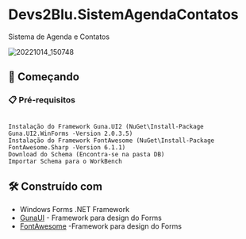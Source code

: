 # Devs2Blu.SistemAgendaContatos

Sistema de Agenda e Contatos

![20221014_150748](https://user-images.githubusercontent.com/92491382/195913304-a5a61baf-f40f-4307-81d1-49ab17ed4a7d.gif)



## 🚀 Começando

### 📋 Pré-requisitos


```

Instalação do Framework Guna.UI2 (NuGet\Install-Package Guna.UI2.WinForms -Version 2.0.3.5) 
Instalação do Framework FontAwesome (NuGet\Install-Package FontAwesome.Sharp -Version 6.1.1)
Download do Schema (Encontra-se na pasta DB)
Importar Schema para o WorkBench
```


## 🛠️ Construído com

* Windows Forms .NET Framework
* [GunaUI](https://gunaui.com) - Framework para design do Forms
* [FontAwesome](https://fontawesome.com) -Framework para design do Forms


